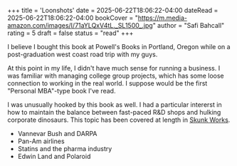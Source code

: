 +++
title = 'Loonshots'
date = 2025-06-22T18:06:22-04:00
dateRead = 2025-06-22T18:06:22-04:00
bookCover = "https://m.media-amazon.com/images/I/71aYLQxV4tL._SL1500_.jpg"
author = "Safi Bahcall"
rating = 5
draft = false
status = "read"
+++

I believe I bought this book at Powell's Books in Portland, Oregon while on a post-graduation west coast road trip with my guys.

At this point in my life, I didn't have much sense for running a business.
I was familiar with managing college group projects, which has some loose connection to working in the real world.
I suppose would be the first "Personal MBA"-type book I've read.

I was unusually hooked by this book as well. I had a particular intererst in how to maintain the balance between fast-paced R&D shops and hulking corporate dinosaurs.
This topic has been covered at length in [Skunk Works](/books/skunk-works/).

- Vannevar Bush and DARPA
- Pan-Am airlines
- Statins and the pharma industry
- Edwin Land and Polaroid
